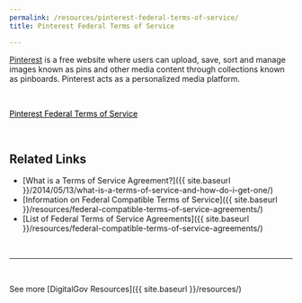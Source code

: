 ```yaml
---
permalink: /resources/pinterest-federal-terms-of-service/
title: Pinterest Federal Terms of Service

---
```


[Pinterest](https://www.pinterest.com/) is a free website where users can upload, save, sort and manage images known as pins and other media content through collections known as pinboards. Pinterest acts as a personalized media platform.

&nbsp;

<a class="button" style="color: #000000" href="https://help.pinterest.com/en/articles/terms-service-apply-federal-agencies-using-pinterest">Pinterest Federal Terms of Service</a>

&nbsp;

## Related Links

  * [What is a Terms of Service Agreement?]({{ site.baseurl }}/2014/05/13/what-is-a-terms-of-service-and-how-do-i-get-one/)
  * [Information on Federal Compatible Terms of Service]({{ site.baseurl }}/resources/federal-compatible-terms-of-service-agreements/)
  * [List of Federal Terms of Service Agreements]({{ site.baseurl }}/resources/federal-compatible-terms-of-service-agreements/)

&nbsp;

* * *

&nbsp;

See more [DigitalGov Resources]({{ site.baseurl }}/resources/)